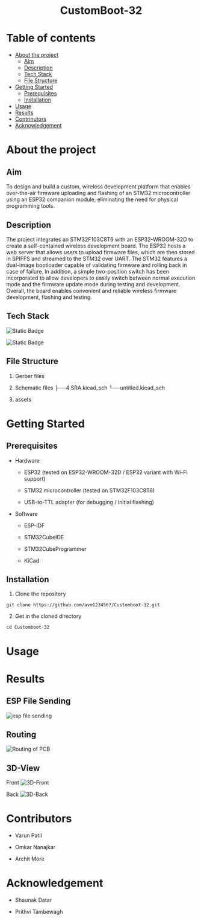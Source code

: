 <p>
<h1 align = "center" > <strong>CustomBoot-32</strong> <br></h1>
</p>

# Table of contents

- [About the project](#about-the-project)
    - [Aim](#aim)
    - [Description](#description)
    - [Tech Stack](#tech-stack)
    - [File Structure](#file-structure)
- [Getting Started](#getting-started)
    - [Prerequisites](#prerequisites)
    - [Installation](#installation)
- [Usage](#usage)
- [Results](#results)
- [Contrinutors](#contributors)
- [Acknowledgement](#acknowledgement)

# About the project
## Aim
To design and build a custom, wireless development platform that enables over-the-air firmware uploading and flashing of an STM32 microcontroller using an ESP32 companion module, eliminating the need for physical programming tools.

## Description
The project integrates an STM32F103C8T6 with an ESP32-WROOM-32D to create a self-contained wireless development board. The ESP32 hosts a web server that allows users to upload firmware files, which are then stored in SPIFFS and streamed to the STM32 over UART. The STM32 features a dual-image bootloader capable of validating firmware and rolling back in case of failure. In addition, a simple two-position switch has been incorporated to allow developers to easily switch between normal execution mode and the firmware update mode during testing and development. Overall, the board enables convenient and reliable wireless firmware development, flashing and testing.

## Tech Stack
![Static Badge](https://img.shields.io/badge/Embedded_C-blue?style=for-the-badge&logo=C&labelColor=black)

![Static Badge](https://img.shields.io/badge/PCB%20Designing-green?style=for-the-badge)


## File Structure



1) Gerber files

2) Schematic files
├──4 SRA.kicad_sch
└──untitled.kicad_sch

3) assets



# Getting Started
## Prerequisites 
- Hardware
    - ESP32 (tested on ESP32-WROOM-32D / ESP32 variant with Wi-Fi support)

    - STM32 microcontroller (tested on STM32F103C8T6)

    - USB-to-TTL adapter (for debugging / initial flashing)
- Software 
    - ESP-IDF

    - STM32CubeIDE 

    - STM32CubeProgrammer

    - KiCad

## Installation
1) Clone the repository<br>
```
git clone https://github.com/avm1234567/Customboot-32.git
```

2) Get in the cloned directory<br>
```
cd Customboot-32
```

# Usage




# Results
## ESP File Sending 
![esp file sending](assets/website.png)

## Routing 
![Routing of PCB](assets/Routing.png)

## 3D-View
Front
![3D-Front](assets/3D-view.png)

Back
![3D-Back](assets/3D-view%20back.png)

# Contributors
- Varun Patil

- Omkar Nanajkar

- Archit More

# Acknowledgement
- Shaunak Datar

- Prithvi Tambewagh


